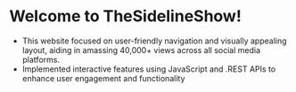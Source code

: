 #  Welcome to TheSidelineShow!

- This website focused on user-friendly navigation and visually appealing layout, aiding in amassing 40,000+ views across all social media platforms.
- Implemented interactive features using JavaScript and .REST APIs to enhance user engagement and functionality
